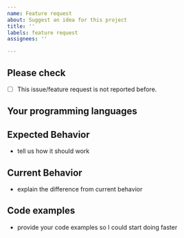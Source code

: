 ```yaml
---
name: Feature request
about: Suggest an idea for this project
title: ''
labels: feature request
assignees: ''

---
```


## Please check

- [ ] This issue/feature request is not reported before.

## Your programming languages

## Expected Behavior
* tell us how it should work

## Current Behavior
* explain the difference from current behavior

## Code examples
* provide your code examples so I could start doing faster


